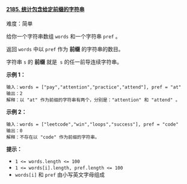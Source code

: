 ﻿#### [2185\. 统计包含给定前缀的字符串](https://leetcode.cn/problems/counting-words-with-a-given-prefix/)

难度：简单

给你一个字符串数组 `words` 和一个字符串 `pref` 。

返回 `words` 中以 `pref` 作为 **前缀** 的字符串的数目。

字符串 `s` 的 **前缀** 就是  `s` 的任一前导连续字符串。

**示例 1：**

```
输入：words = ["pay","attention","practice","attend"], pref = "at"
输出：2
解释：以 "at" 作为前缀的字符串有两个，分别是："attention" 和 "attend" 。
```

**示例 2：**

```
输入：words = ["leetcode","win","loops","success"], pref = "code"
输出：0
解释：不存在以 "code" 作为前缀的字符串。
```

**提示：**

-   `1 <= words.length <= 100`
-   `1 <= words[i].length, pref.length <= 100`
-   `words[i]` 和 `pref` 由小写英文字母组成

